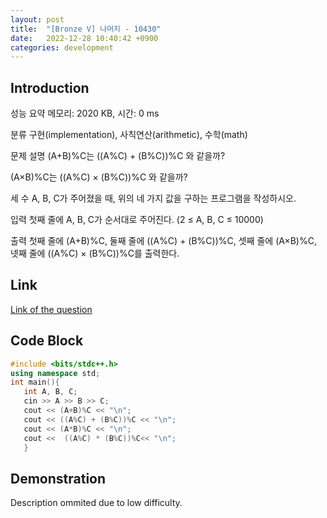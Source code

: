 ```yaml
---
layout: post
title:  "[Bronze V] 나머지 - 10430"
date:   2022-12-28 10:40:42 +0900
categories: development
---
```


## Introduction

성능 요약
메모리: 2020 KB, 시간: 0 ms

분류
구현(implementation), 사칙연산(arithmetic), 수학(math)

문제 설명
(A+B)%C는 ((A%C) + (B%C))%C 와 같을까?

(A×B)%C는 ((A%C) × (B%C))%C 와 같을까?

세 수 A, B, C가 주어졌을 때, 위의 네 가지 값을 구하는 프로그램을 작성하시오.

입력
첫째 줄에 A, B, C가 순서대로 주어진다. (2 ≤ A, B, C ≤ 10000)

출력
첫째 줄에 (A+B)%C, 둘째 줄에 ((A%C) + (B%C))%C, 셋째 줄에 (A×B)%C, 넷째 줄에 ((A%C) × (B%C))%C를 출력한다.

## Link

[Link of the question](https://www.acmicpc.net/problem/10430)

## Code Block

```c++
#include <bits/stdc++.h>
using namespace std;
int main(){
   int A, B, C;
   cin >> A >> B >> C;
   cout << (A+B)%C << "\n";
   cout << ((A%C) + (B%C))%C << "\n";
   cout << (A*B)%C << "\n";
   cout <<  ((A%C) * (B%C))%C<< "\n";
   }
```

## Demonstration

Description ommited due to low difficulty.

